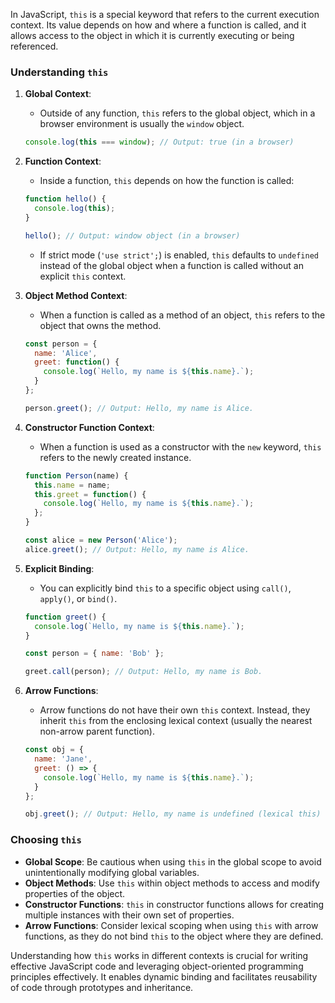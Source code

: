 In JavaScript, `this` is a special keyword that refers to the current execution context. Its value depends on how and where a function is called, and it allows access to the object in which it is currently executing or being referenced.

### Understanding `this`

1. **Global Context**:
   - Outside of any function, `this` refers to the global object, which in a browser environment is usually the `window` object.
   
   ```javascript
   console.log(this === window); // Output: true (in a browser)
   ```

2. **Function Context**:
   - Inside a function, `this` depends on how the function is called:
   
   ```javascript
   function hello() {
     console.log(this);
   }

   hello(); // Output: window object (in a browser)
   ```

   - If strict mode (`'use strict';`) is enabled, `this` defaults to `undefined` instead of the global object when a function is called without an explicit `this` context.

3. **Object Method Context**:
   - When a function is called as a method of an object, `this` refers to the object that owns the method.
   
   ```javascript
   const person = {
     name: 'Alice',
     greet: function() {
       console.log(`Hello, my name is ${this.name}.`);
     }
   };

   person.greet(); // Output: Hello, my name is Alice.
   ```

4. **Constructor Function Context**:
   - When a function is used as a constructor with the `new` keyword, `this` refers to the newly created instance.
   
   ```javascript
   function Person(name) {
     this.name = name;
     this.greet = function() {
       console.log(`Hello, my name is ${this.name}.`);
     };
   }

   const alice = new Person('Alice');
   alice.greet(); // Output: Hello, my name is Alice.
   ```

5. **Explicit Binding**:
   - You can explicitly bind `this` to a specific object using `call()`, `apply()`, or `bind()`.
   
   ```javascript
   function greet() {
     console.log(`Hello, my name is ${this.name}.`);
   }

   const person = { name: 'Bob' };

   greet.call(person); // Output: Hello, my name is Bob.
   ```

6. **Arrow Functions**:
   - Arrow functions do not have their own `this` context. Instead, they inherit `this` from the enclosing lexical context (usually the nearest non-arrow parent function).
   
   ```javascript
   const obj = {
     name: 'Jane',
     greet: () => {
       console.log(`Hello, my name is ${this.name}.`);
     }
   };

   obj.greet(); // Output: Hello, my name is undefined (lexical this)
   ```

### Choosing `this`

- **Global Scope**: Be cautious when using `this` in the global scope to avoid unintentionally modifying global variables.
- **Object Methods**: Use `this` within object methods to access and modify properties of the object.
- **Constructor Functions**: `this` in constructor functions allows for creating multiple instances with their own set of properties.
- **Arrow Functions**: Consider lexical scoping when using `this` with arrow functions, as they do not bind `this` to the object where they are defined.

Understanding how `this` works in different contexts is crucial for writing effective JavaScript code and leveraging object-oriented programming principles effectively. It enables dynamic binding and facilitates reusability of code through prototypes and inheritance.